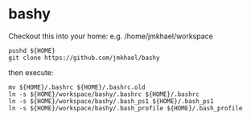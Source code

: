 # bashy

Checkout this into your home:
e.g. /home/jmkhael/workspace

```
pushd ${HOME}
git clone https://github.com/jmkhael/bashy
```

then execute:

```shell
mv ${HOME}/.bashrc ${HOME}/.bashrc.old
ln -s ${HOME}/workspace/bashy/.bashrc ${HOME}/.bashrc
ln -s ${HOME}/workspace/bashy/.bash_ps1 ${HOME}/.bash_ps1
ln -s ${HOME}/workspace/bashy/.bash_profile ${HOME}/.bash_profile
```
